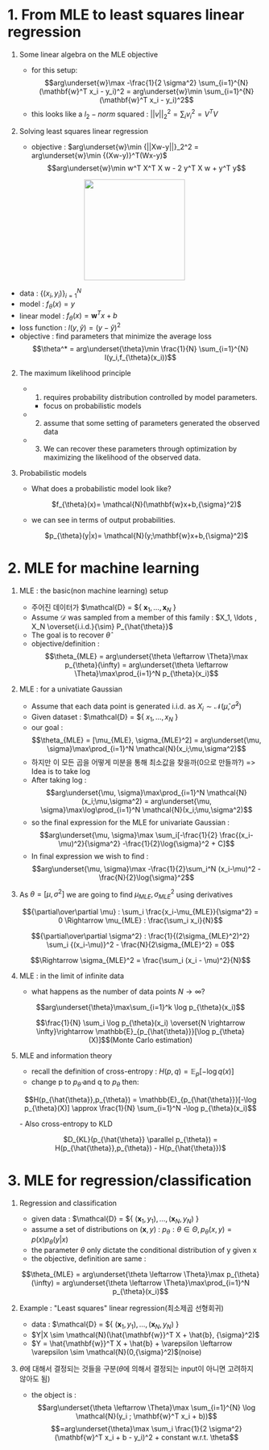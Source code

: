 # 1. From MLE to least squares linear regression

1. Some linear algebra on the MLE objective
   - for this setup: $$arg\underset{w}\max -\frac{1}{2 \sigma^2} \sum_{i=1}^{N} (\mathbf{w}^T x_i - y_i)^2 = arg\underset{w}\min \sum_{i=1}^{N} (\mathbf{w}^T x_i - y_i)^2$$
   - this looks like a $l_2-norm$ squared : $||v||_{2}^{2} = \sum_i v_i^2 = V^T V$

2. Solving least squares linear regression
   - objective : $arg\underset{w}\min {||Xw-y||}_2^2 = arg\underset{w}\min {(Xw-y)}^T(Wx-y)$
     $$arg\underset{w}\min w^T X^T X w - 2 y^T X w + y^T y$$
<p align="center"><img src="https://github.com/junofficial/CS189_note/assets/124868359/d803adde-2ff3-4838-b4a5-ab21f07410e5" width="200" height="200"/></p>

   - data : $\{(x_i, y_i)\} _{i=1}^{N}$
   - model : $f_{\theta}(x) = y$
   - linear model : $f_{\theta} (x) = \mathbf{w}^T x + b$
   - loss function : $l(y,\hat{y}) = (y-\hat{y})^2$
   - objective : find parameters that minimize the average loss
     $$\theta^* = arg\underset{\theta}\min \frac{1}{N} \sum_{i=1}^{N} l(y_i,f_{\theta}(x_i))$$

2. The maximum likelihood principle
   - 1. requires probability distribution controlled by model parameters.
      - focus on probabilistic models
   - 2. assume that some setting of parameters generated the observed data
   - 3. We can recover these parameters through optimization by maximizing the likelihood of the observed data.
 

3. Probabilistic models
   - What does a probabilistic model look like?
     <p align="center">$f_{\theta}(x)= \mathcal{N}(\mathbf{w}x+b,{\sigma}^2)$</p>
   - we can see in terms of output probabilities.
     <p align="center">$p_{\theta}(y|x)= \mathcal{N}(y;\mathbf{w}x+b,{\sigma}^2)$</p>

# 2. MLE for machine learning

1. MLE : the basic(non machine learning) setup
   - 주어진 데이터가 $\mathcal{D} = ${ $\mathbf{x}_1, \ldots , \mathbf{x}_N$ }
   - Assume $\mathcal{D}$ was sampled from a member of this family : $X_1, \ldots , X_N \overset{i.i.d.}{\sim} P_{\hat{\theta}}$
   - The goal is to recover $\hat{\theta}$
   - objective/definition : $$\theta_{MLE} = arg\underset{\theta \leftarrow \Theta}\max p_{\theta}(\infty) = arg\underset{\theta \leftarrow \Theta}\max\prod_{i=1}^N p_{\theta}(x_i)$$

2. MLE : for a univatiate Gaussian
   - Assume that each data point is generated i.i.d. as $X_i \sim \mathcal{N}(\hat{\mu},\hat{\sigma}^2)$
   - Given dataset : $\mathcal{D} = ${ $x_1, \ldots , x_N$ }
   - our goal : $$\theta_{MLE} = [\mu_{MLE}, \sigma_{MLE}^2] = arg\underset{\mu, \sigma}\max\prod_{i=1}^N \mathcal{N}(x_i;\mu,\sigma^2)$$
   - 하지만 이 모든 곱을 어떻게 미분을 통해 최소값을 찾을까(0으로 만들까?) => Idea is to take log
   - After taking log : $$arg\underset{\mu, \sigma}\max\prod_{i=1}^N \mathcal{N}(x_i;\mu,\sigma^2) = arg\underset{\mu, \sigma}\max\log\prod_{i=1}^N \mathcal{N}(x_i;\mu,\sigma^2)$$
   - so the final expression for the MLE for univariate Gaussian : $$arg\underset{\mu, \sigma}\max \sum_i[-\frac{1}{2} \frac{(x_i-\mu)^2}{\sigma^2} -\frac{1}{2}\log{\sigma}^2 + C]$$
   - In final expression we wish to find :  $$arg\underset{\mu, \sigma}\max -\frac{1}{2}\sum_i^N (x_i-\mu)^2 -\frac{N}{2}\log{\sigma}^2$$

3. As $\theta = [\mu,\sigma^2]$ we are going to find $\mu_{MLE}, \sigma_{MLE}^2$ using derivatives
   <p align="center">$${\partial\over\partial \mu} : \sum_i \frac{x_i-\mu_{MLE}}{\sigma^2} = 0 \Rightarrow \mu_{MLE} : \frac{\sum_i x_i}{N}$$ </p>
   <p align="center">$${\partial\over\partial \sigma^2} : \frac{1}{(2\sigma_{MLE}^2)^2} \sum_i {(x_i-\mu)}^2 - \frac{N}{2\sigma_{MLE}^2} = 0$$ </p>
   <p align="center">$$\Rightarrow \sigma_{MLE}^2 = \frac{\sum_i (x_i - \mu)^2}{N}$$</p>

4. MLE : in the limit of infinite data
   - what happens as the number of data points $N \rightarrow \infty$?
   <p align="center">$$arg\underset{\theta}\max\sum_{i=1}^k \log p_{\theta}(x_i)$$ </p>
   <p align="center">$$\frac{1}{N} \sum_i \log p_{\theta}(x_i) \overset{N \rightarrow \infty}\rightarrow \mathbb{E}_{p_{\hat{\theta}}}[\log p_{\theta}(X)]$$(Monte Carlo estimation) </p>

5. MLE and information theory
   - recall the definition of cross-entropy : $H(p,q) = \mathbb{E}_p[-\log q(x)]$
   - change p to $p_{\hat{\theta}}$ and q to $p_{\theta}$ then:
   <p align="center">$$H(p_{\hat{\theta}},p_{\theta}) = \mathbb{E}_{p_{\hat{\theta}}}[-\log p_{\theta}(X)] \approx \frac{1}{N} \sum_{i=1}^N -\log p_{\theta}(x_i)$$</p>
   - Also cross-entropy to KLD
   <p align="center">$D_{KL}(p_{\hat{\theta}} \parallel p_{\theta}) = H(p_{\hat{\theta}},p_{\theta}) - H(p_{\hat{\theta}})$</p>

# 3. MLE for regression/classification
1. Regression and classification
   - given data : $\mathcal{D} = ${ $(\mathbf{x}_1,y_1), \ldots , (\mathbf{x}_N,y_N)$ }
   - assume a set of distributions on $(\mathbf{x},y)$ : $p_{\theta} : \theta \in \Theta, p_{\theta}(x,y) = p(x)p_{\theta}(y|x)$
   - the parameter $\theta$ only dictate the conditional distribution of y given x
   - the objective, definition are same : 
    <p align="center">$$\theta_{MLE} = arg\underset{\theta \leftarrow \Theta}\max p_{\theta}(\infty) = arg\underset{\theta \leftarrow \Theta}\max\prod_{i=1}^N p_{\theta}(x_i)$$</p>

2. Example : "Least squares" linear regression(최소제곱 선형회귀)
   - data : $\mathcal{D} = ${ $(\mathbf{x}_1,y_1), \ldots , (\mathbf{x}_N,y_N)$ }
   - $Y|X \sim \mathcal{N}(\hat{\mathbf{w}}^T X + \hat{b}, {\sigma}^2)$
   - $Y = \hat{\mathbf{w}}^T X + \hat{b} + \varepsilon \leftarrow \varepsilon \sim \mathcal{N}(0,{\sigma}^2)$(noise)
  
3. $\theta$에 대해서 결정되는 것들을 구분($\theta$에 의해서 결정되는 input이 아니면 고려하지 않아도 됨)
   - the object is : $$arg\underset{\theta \leftarrow \Theta}\max \sum_{i=1}^{N} \log \mathcal{N}(y_i ; \mathbf{w}^T x_i + b))$$
     $$=arg\underset{\theta}\max \sum_i \frac{1}{2 \sigma^2}(\mathbf{w}^T x_i + b - y_i)^2 + constant w.r.t. \theta$$
